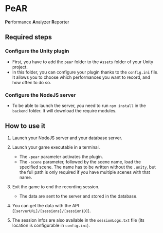 # PeAR
**Pe**rformance **A**nalyzer **R**eporter

## Required steps

### Configure the Unity plugin

* First, you have to add the `pear` folder to the `Assets` folder of your Unity project.
* In this folder, you can configure your plugin thanks to the `config.ini` file. It allows you to choose which performances you want to record, and how often to do so.

### Configure the NodeJS server

* To be able to launch the server, you need to run `npm install` in the `backend` folder. It will download the require modules.

## How to use it

1. Launch your NodeJS server and your database server.

2. Launch your game executable in a terminal.
    * The `-pear` parameter activates the plugin.
    * The `-scene` parameter, followed by the scene name, load the specified scene. The name has to be written without the `.unity`, but the full path is only required if you have multiple scenes with that name.

3. Exit the game to end the recording session.
    * The data are sent to the server and stored in the database.

4. You can get the data with the API (`[serverURL]/[sessions]/[sessionID]`).

5. The session infos are also available in the `sessionLogs.txt` file (its location is configurable in `config.ini`).

